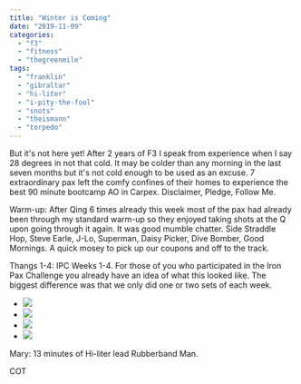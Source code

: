 ```yaml
---
title: "Winter is Coming"
date: "2019-11-09"
categories: 
  - "f3"
  - "fitness"
  - "thegreenmile"
tags: 
  - "franklin"
  - "gibraltar"
  - "hi-liter"
  - "i-pity-the-fool"
  - "snots"
  - "theismann"
  - "torpedo"
---
```


But it's not here yet! After 2 years of F3 I speak from experience when I say 28 degrees in not that cold. It may be colder than any morning in the last seven months but it's not cold enough to be used as an excuse. 7 extraordinary pax left the comfy confines of their homes to experience the best 90 minute bootcamp AO in Carpex. Disclaimer, Pledge, Follow Me.

Warm-up: After Qing 6 times already this week most of the pax had already been through my standard warm-up so they enjoyed taking shots at the Q upon going through it again. It was good mumble chatter. Side Straddle Hop, Steve Earle, J-Lo, Superman, Daisy Picker, Dive Bomber, Good Mornings. A quick mosey to pick up our coupons and off to the track.

Thangs 1-4: IPC Weeks 1-4. For those of you who participated in the Iron Pax Challenge you already have an idea of what this looked like. The biggest difference was that we only did one or two sets of each week.

- ![](https://i0.wp.com/f3carpex.com/wp-content/uploads/2019/11/week_2.jpg?fit=473%2C1024&ssl=1)
- ![](https://i0.wp.com/f3carpex.com/wp-content/uploads/2019/11/week_3.jpg?fit=473%2C1024&ssl=1)
- ![](https://i1.wp.com/f3carpex.com/wp-content/uploads/2019/11/week_4.jpg?fit=473%2C1024&ssl=1)
- ![](https://i0.wp.com/f3carpex.com/wp-content/uploads/2019/11/week_1.jpg?fit=473%2C1024&ssl=1)

Mary: 13 minutes of Hi-liter lead Rubberband Man.

COT

